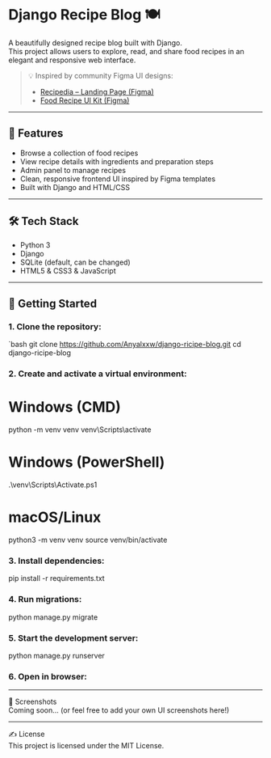 # Django Recipe Blog 🍽️

A beautifully designed recipe blog built with Django.  </br>
This project allows users to explore, read, and share food recipes in an elegant and responsive web interface.

> 💡 Inspired by community Figma UI designs:
> - [Recipedia – Landing Page (Figma)](https://www.figma.com/design/otszZw6WPAQeTCYRZFW2j1/Recipedia---Landing-Page--Community-?node-id=1-2&t=VSn7wUQ9caVTHqlQ-0)  
> - [Food Recipe UI Kit (Figma)](https://www.figma.com/design/SqmtpsY9bFeFeUqgWSRZK4/food-Recipe-Website-Ui-Kit--Community-?node-id=1-57&t=iSu19JFWkyh4c9LS-0)

---

## 🌟 Features

- Browse a collection of food recipes  </br>
- View recipe details with ingredients and preparation steps  </br>
- Admin panel to manage recipes  </br>
- Clean, responsive frontend UI inspired by Figma templates  </br>
- Built with Django and HTML/CSS

---

## 🛠️ Tech Stack

- Python 3 </br>
- Django </br>
- SQLite (default, can be changed) </br>
- HTML5 & CSS3 & JavaScript </br>

---

## 🚀 Getting Started

### 1. Clone the repository:
  `bash
  git clone https://github.com/Anyalxxw/django-ricipe-blog.git
  cd django-ricipe-blog

### 2. Create and activate a virtual environment:
# Windows (CMD)
  python -m venv venv
  venv\Scripts\activate

# Windows (PowerShell)
  .\venv\Scripts\Activate.ps1

# macOS/Linux
  python3 -m venv venv
  source venv/bin/activate

### 3. Install dependencies:
 pip install -r requirements.txt

### 4. Run migrations:
  python manage.py migrate

### 5. Start the development server:
  python manage.py runserver

### 6. Open in browser:

---

📸 Screenshots </br>
Coming soon... (or feel free to add your own UI screenshots here!)

---

✍️ License </br>
This project is licensed under the MIT License.
